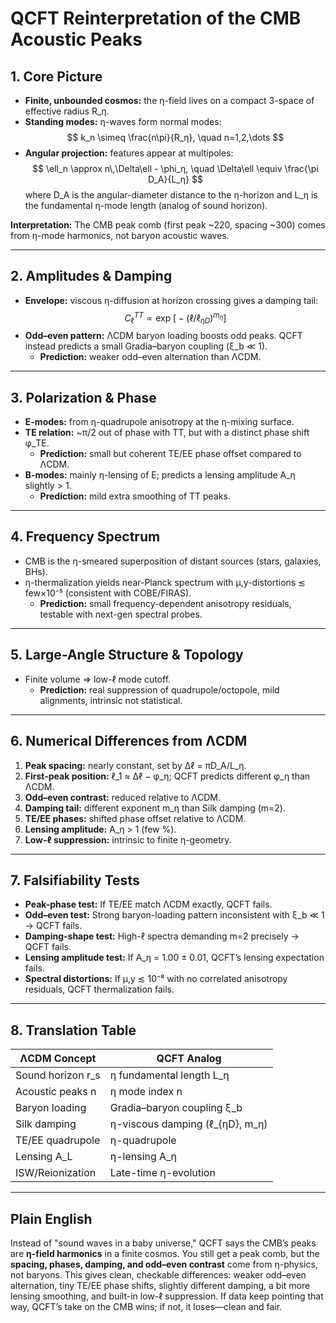 # QCFT Reinterpretation of the CMB Acoustic Peaks

## 1. Core Picture
- **Finite, unbounded cosmos:** the η-field lives on a compact 3-space of effective radius R_η.
- **Standing modes:** η-waves form normal modes:
  $$
  k_n \simeq \frac{n\pi}{R_η}, \quad n=1,2,\dots
  $$
- **Angular projection:** features appear at multipoles:
  $$
  \ell_n \approx n\,\Delta\ell - \phi_η, 
  \quad \Delta\ell \equiv \frac{\pi D_A}{L_η}
  $$
  where D_A is the angular-diameter distance to the η-horizon and L_η is the fundamental η-mode length (analog of sound horizon).

**Interpretation:** The CMB peak comb (first peak ~220, spacing ~300) comes from η-mode harmonics, not baryon acoustic waves.

---

## 2. Amplitudes & Damping
- **Envelope:** viscous η-diffusion at horizon crossing gives a damping tail:
  $$
  C_\ell^{TT} \propto \exp\!\Big[-(\ell/\ell_{ηD})^{m_η}\Big]
  $$
- **Odd–even pattern:** ΛCDM baryon loading boosts odd peaks. QCFT instead predicts a small Gradia–baryon coupling (ξ_b ≪ 1).
  - **Prediction:** weaker odd–even alternation than ΛCDM.

---

## 3. Polarization & Phase
- **E-modes:** from η-quadrupole anisotropy at the η-mixing surface.
- **TE relation:** ~π/2 out of phase with TT, but with a distinct phase shift φ_TE.
  - **Prediction:** small but coherent TE/EE phase offset compared to ΛCDM.
- **B-modes:** mainly η-lensing of E; predicts a lensing amplitude A_η slightly > 1.
  - **Prediction:** mild extra smoothing of TT peaks.

---

## 4. Frequency Spectrum
- CMB is the η-smeared superposition of distant sources (stars, galaxies, BHs).
- η-thermalization yields near-Planck spectrum with μ,y-distortions ≲ few×10⁻⁵ (consistent with COBE/FIRAS).
  - **Prediction:** small frequency-dependent anisotropy residuals, testable with next-gen spectral probes.

---

## 5. Large-Angle Structure & Topology
- Finite volume ⇒ low-ℓ mode cutoff.
  - **Prediction:** real suppression of quadrupole/octopole, mild alignments, intrinsic not statistical.

---

## 6. Numerical Differences from ΛCDM
1. **Peak spacing:** nearly constant, set by Δℓ = πD_A/L_η.
2. **First-peak position:** ℓ_1 ≈ Δℓ − φ_η; QCFT predicts different φ_η than ΛCDM.
3. **Odd–even contrast:** reduced relative to ΛCDM.
4. **Damping tail:** different exponent m_η than Silk damping (m=2).
5. **TE/EE phases:** shifted phase offset relative to ΛCDM.
6. **Lensing amplitude:** A_η > 1 (few %).
7. **Low-ℓ suppression:** intrinsic to finite η-geometry.

---

## 7. Falsifiability Tests
- **Peak-phase test:** If TE/EE match ΛCDM exactly, QCFT fails.
- **Odd–even test:** Strong baryon-loading pattern inconsistent with ξ_b ≪ 1 → QCFT fails.
- **Damping-shape test:** High-ℓ spectra demanding m=2 precisely → QCFT fails.
- **Lensing amplitude test:** If A_η = 1.00 ± 0.01, QCFT’s lensing expectation fails.
- **Spectral distortions:** If μ,y ≲ 10⁻⁸ with no correlated anisotropy residuals, QCFT thermalization fails.

---

## 8. Translation Table

| ΛCDM Concept | QCFT Analog |
|--------------|-------------|
| Sound horizon r_s | η fundamental length L_η |
| Acoustic peaks n | η mode index n |
| Baryon loading | Gradia–baryon coupling ξ_b |
| Silk damping | η-viscous damping (ℓ_{ηD}, m_η) |
| TE/EE quadrupole | η-quadrupole |
| Lensing A_L | η-lensing A_η |
| ISW/Reionization | Late-time η-evolution |

---

## Plain English
Instead of "sound waves in a baby universe," QCFT says the CMB’s peaks are **η-field harmonics** in a finite cosmos. You still get a peak comb, but the **spacing, phases, damping, and odd–even contrast** come from η-physics, not baryons. This gives clean, checkable differences: weaker odd–even alternation, tiny TE/EE phase shifts, slightly different damping, a bit more lensing smoothing, and built-in low-ℓ suppression. If data keep pointing that way, QCFT’s take on the CMB wins; if not, it loses—clean and fair.
